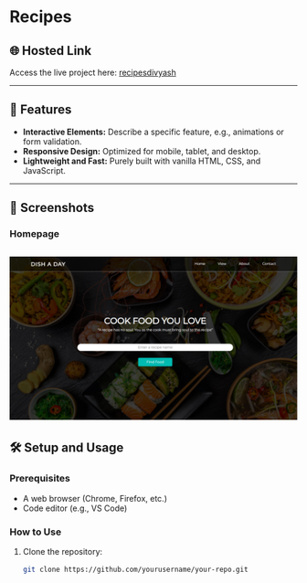 # Recipes

## 🌐 Hosted Link  
Access the live project here: [recipesdivyash](https://recipesdivyash.netlify.app)

---

## 🚀 Features  
- **Interactive Elements:** Describe a specific feature, e.g., animations or form validation.  
- **Responsive Design:** Optimized for mobile, tablet, and desktop.  
- **Lightweight and Fast:** Purely built with vanilla HTML, CSS, and JavaScript.  

---

## 📸 Screenshots  
### Homepage  
![Homepage Screenshot](https://github.com/divyashgoyani/Library/blob/main/Portfolio/recipes.png)
---

## 🛠️ Setup and Usage  

### Prerequisites  
- A web browser (Chrome, Firefox, etc.)  
- Code editor (e.g., VS Code)  

### How to Use  
1. Clone the repository:  
   ```bash  
   git clone https://github.com/yourusername/your-repo.git  
